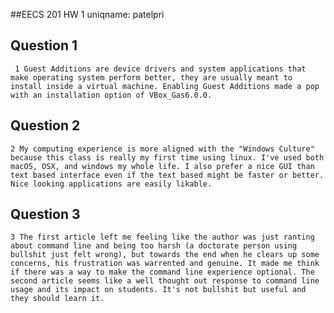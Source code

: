 ##EECS 201 HW 1
uniqname: patelpri
## Question 1
``` 1 Guest Additions are device drivers and system applications that make operating system perform better, they are usually meant to install inside a virtual machine. Enabling Guest Additions made a pop with an installation option of VBox_Gas6.0.0.```
## Question 2
```2 My computing experience is more aligned with the "Windows Culture" because this class is really my first time using linux. I've used both macOS, OSX, and windows my whole life. I also prefer a nice GUI than text based interface even if the text based might be faster or better. Nice looking applications are easily likable.```
## Question 3
```3 The first article left me feeling like the author was just ranting about command line and being too harsh (a doctorate person using bullshit just felt wrong), but towards the end when he clears up some concerns, his frustration was warrented and genuine. It made me think if there was a way to make the command line experience optional. The second article seems like a well thought out response to command line usage and its impact on students. It's not bullshit but useful and they should learn it.```
